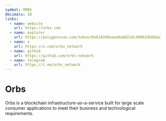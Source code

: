 ```yaml
---
symbol: ORBS
decimals: 18
links:
  - name: website
    url: https://orbs.com
  - name: explorer
    url: https://polygonscan.com/token/0x614389eaae0a6821dc49062d56bda3d9d45fa2ff
  - name: x
    url: https://x.com/orbs_network
  - name: github
    url: https://github.com/orbs-network
  - name: telegram
    url: https://t.me/orbs_network
---
```


# Orbs

Orbs is a blockchain infrastructure-as-a-service built for large scale consumer applications to meet their business and technological requirements.
